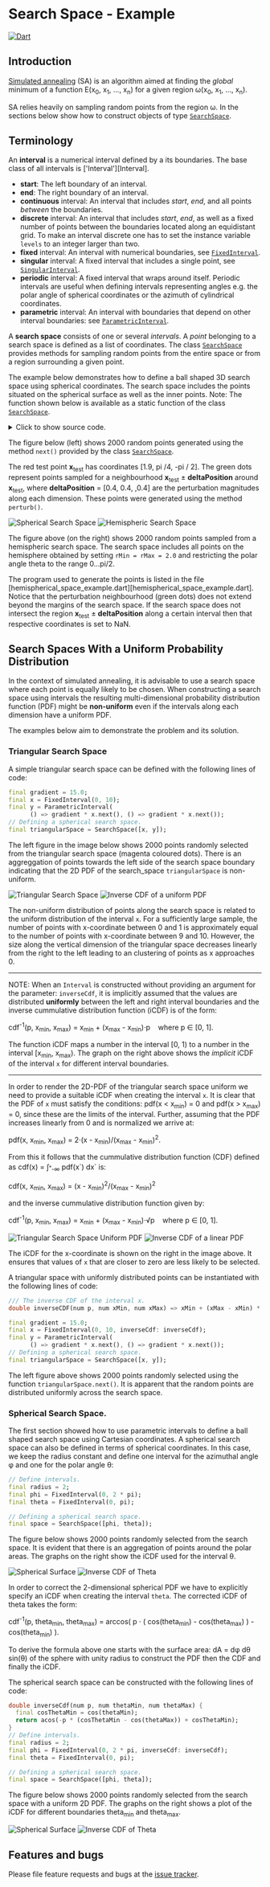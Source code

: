 #  Search Space - Example
[![Dart](https://github.com/simphotonics/simulated_annealing/actions/workflows/dart.yml/badge.svg)](https://github.com/simphotonics/simulated_annealing/actions/workflows/dart.yml)


## Introduction

[Simulated annealing][SA-Wiki] (SA) is an algorithm aimed at finding
the *global* minimum
of a function E(x<sub>0</sub>,&nbsp;x<sub>1</sub>,&nbsp;...,&nbsp;x<sub>n</sub>)
for a given region &omega;(x<sub>0</sub>,&nbsp;x<sub>1</sub>,&nbsp;...,&nbsp;x<sub>n</sub>).

SA relies heavily on sampling random points from the region &omega;.
In the sections below show how to construct objects of type
[`SearchSpace`][SearchSpace].

## Terminology

An **interval** is a numerical interval defined by a its boundaries.
The base class of all intervals is ['Interval'][Interval].
- **start**: The left boundary of an interval.
- **end**: The right boundary of an interval.
- **continuous** interval: An interval that includes *start*, *end*, and
all points *between* the boundaries.
- **discrete** interval: An interval that includes *start*, *end*,
as well as a fixed number of points between the boundaries located along an
equidistant grid. To make an interval discrete one has to set the instance
variable `levels` to an integer larger than two.
- **fixed** interval: An interval with numerical boundaries,
see [`FixedInterval`][FixedInterval].
- **singular** interval: A fixed interval that includes a single point, see
[`SingularInterval`][SingularInterval].
- **periodic** interval: A fixed interval that wraps around itself. Periodic
intervals are useful when defining intervals representing angles
e.g. the polar angle of spherical
coordinates or the azimuth of cylindrical coordinates.
- **parametric** interval: An interval with boundaries that depend on other
interval boundaries: see [`ParametricInterval`][ParametricInterval].

A **search space** consists of one or several *intervals*. A *point* belonging
to a search space is defined as a list of coordinates.
The class [`SearchSpace`][SearchSpace] provides methods
for sampling random points from the entire space or
from a region surrounding a given point.

The example below demonstrates how to define a ball shaped 3D
search space using spherical coordinates. The search space includes the
points situated on the spherical surface as well as the inner points.
Note: The function shown below is available as a static function of
the class [`SearchSpace`][SearchSpace].

<details><summary> Click to show source code.</summary>

```Dart
import 'dart:math';

import 'package:simulated_annealing/simulated_annealing.dart';

SearchSpace sphere({
    num rMin = 0,
    num rMax = 1,
    num thetaMin = 0,
    num thetaMax = pi,
    num phiMin = 0,
    num phiMax = 2 * pi,
}) {
  // Define intervals.
  final r = FixedInterval(rMin, rMax, name: 'radius <r>');
  final theta = FixedInterval(
    thetaMin,
    thetaMax,
    inverseCdf: InverseCdfs.polarAngle,
    name: 'polar angle <theta>',
  );
  final phi = (phiMin == phiMax)
      ? SingularInterval(phiMin, name: 'azimuth <phi>')
      : PeriodicInterval(phiMin, phiMax, name: 'azimuth <phi>');
  // Defining a spherical search space.
  return SearchSpace.fixed([r, theta, phi],name: 'sphere');
}

```
</details>

The figure below (left) shows 2000 random points generated using the
method `next()` provided by the class [`SearchSpace`][SearchSpace].

The red test point **x**<sub>test</sub> has coordinates \[1.9, pi /4, -pi / 2\].
The green dots represent points sampled for a
neighbourhood **x**<sub>test</sub> &pm; **deltaPosition** around **x**<sub>test</sub>,
where **deltaPosition**&nbsp;=&nbsp;\[0.4, 0.4, ,0.4\]
are the perturbation magnitudes along each dimension.
These points were generated using the method `perturb()`.

![Spherical Search Space](https://raw.githubusercontent.com/simphotonics/simulated_annealing/main/images/spherical_space.png)
![Hemispheric Search Space](https://raw.githubusercontent.com/simphotonics/simulated_annealing/main/images/hemispherical_space.png)

The figure above (on the right) shows 2000 random points sampled from a
hemispheric search space. The search space includes all points on the
hemisphere obtained by setting `rMin = rMax = 2.0` and restricting the
polar angle theta to the range 0...pi/2.

The program used to generate the points is listed in the file [hemispherical_space_example.dart][hemispherical_space_example.dart].
Notice that the perturbation neighbourhood (green dots) does not extend beyond
the margins of the search space.
If the search space does not intersect the region
**x**<sub>test</sub> &pm; **deltaPosition** along a certain interval then
that respective coordinates is set to NaN.



## Search Spaces With a Uniform Probability Distribution

In the context of simulated annealing, it is advisable to
use a search space where each point is equally likely to be chosen.
When constructing a search space using intervals
the resulting multi-dimensional probability distribution
function (PDF) might be **non-uniform** even if the
intervals along each dimension have a uniform PDF.

The examples below aim to demonstrate the problem and its solution.

### Triangular Search Space

A simple triangular search space can be defined with the following lines of code:
```Dart
final gradient = 15.0;
final x = FixedInterval(0, 10);
final y = ParametricInterval(
      () => gradient * x.next(), () => gradient * x.next());
// Defining a spherical search space.
final triangularSpace = SearchSpace([x, y]);
```
The left figure in the image below shows 2000 points randomly selected from the triangular search space (magenta coloured dots).
There is an aggreggation of points towards the left side of the search space boundary indicating that the 2D PDF of the search_space `triangularSpace` is non-uniform.

![Triangular Search Space](https://raw.githubusercontent.com/simphotonics/simulated_annealing/main/images/triangular_search_space.png)
![Inverse CDF of a uniform PDF](https://raw.githubusercontent.com/simphotonics/simulated_annealing/main/images/inverseCdfUniform.png)

The non-uniform distribution of points along the search space is related to the
uniform distribution of the interval `x`. For a sufficiently large sample, the number of points with x-coordinate between 0 and 1 is approximately equal to the number of points with x-coordinate between 9 and 10.
However, the size along the vertical dimension of the triangular space decreases linearly from the right to
the left leading to an clustering of points as x approaches 0.

---

NOTE: When an `Interval` is constructed without providing an argument for the parameter: `inverseCdf`, it is implicitly assumed that the values are distributed **uniformly** between the left and right
interval boundaries and the inverse cummulative distribution function (iCDF) is of the form:

cdf<sup>-1</sup>(p,&nbsp;x<sub>min</sub>,&nbsp;x<sub>max</sub>) = x<sub>min</sub> + (x<sub>max</sub> - x<sub>min</sub>)&middot;p &nbsp;&nbsp;&nbsp;where p &in; \[0, 1\].

The function iCDF maps a number in the interval \[0, 1\) to a number in the interval \[x<sub>min</sub>, x<sub>max</sub>\).
The graph on the right above shows the *implicit* iCDF of the interval `x` for different interval
boundaries.

---


In order to render the 2D-PDF of the triangular search space uniform we need to provide a suitable iCDF when creating the interval `x`.
It is clear that the PDF of `x` must satisfy the conditions: pdf(x < x<sub>min</sub>) = 0 and  pdf(x > x<sub>max</sub>) = 0, since these are the limits of the interval.
Further, assuming that the PDF increases linearly from 0 and is normalized we arrive at:

pdf(x, x<sub>min</sub>, x<sub>max</sub>) = 2&middot;(x - x<sub>min</sub>)/(x<sub>max</sub> - x<sub>min</sub>)<sup>2</sup>.

From this it follows that the cummulative distribution function (CDF) defined as cdf(x) = &int;<sup>&#8339;</sup><sub>-&infin;</sub> pdf(x&grave;) dx&grave; is:

cdf(x, x<sub>min</sub>, x<sub>max</sub>)&nbsp;=&nbsp;(x&nbsp;-&nbsp;x<sub>min</sub>)<sup>2</sup>/(x<sub>max</sub> - x<sub>min</sub>)<sup>2</sup>

and the inverse cummulative distribution function given by:

cdf<sup>-1</sup>(p, x<sub>min</sub>, x<sub>max</sub>) = x<sub>min</sub> + (x<sub>max</sub> - x<sub>min</sub>)&middot;&Sqrt;p &nbsp;&nbsp;&nbsp;where p &in; \[0, 1\].

![Triangular Search Space Uniform PDF](https://raw.githubusercontent.com/simphotonics/simulated_annealing/main/images/triangular_search_space_uniform.png)
![Inverse CDF of a linear PDF](https://raw.githubusercontent.com/simphotonics/simulated_annealing/main/images/inverseCdfLinear.png)

The iCDF for the x-coordinate is shown on the right in the image above. It ensures that values of `x` that are
closer to zero are less likely to be selected.

A triangular space with uniformly distributed points can be instantiated with the following lines of code:
```Dart
/// The inverse CDF of the interval x.
double inverseCDF(num p, num xMin, num xMax) => xMin + (xMax - xMin) * sqrt(p);

final gradient = 15.0;
final x = FixedInterval(0, 10, inverseCdf: inverseCdf);
final y = ParametricInterval(
      () => gradient * x.next(), () => gradient * x.next());
// Defining a spherical search space.
final triangularSpace = SearchSpace([x, y]);
```
The left figure above shows 2000 points randomly selected using the function `triangularSpace.next()`.
It is apparent that the random points are distributed uniformly across the search space.



###  Spherical Search Space.

The first section showed how to use parametric intervals to define a ball shaped search space using
Cartesian coordinates. A spherical search space can also be defined in terms of
spherical coordinates. In this case, we keep the radius constant and define one interval
for the azimuthal angle &phi; and one for the polar angle &theta;:
```Dart
// Define intervals.
final radius = 2;
final phi = FixedInterval(0, 2 * pi);
final theta = FixedInterval(0, pi);

// Defining a spherical search space.
final space = SearchSpace([phi, theta]);
```
The figure below shows 2000 points randomly selected from the search space.
It is evident that there is an aggregation of points around the polar areas.
The graphs on the
right show the iCDF used for the interval &theta;.


![Spherical Surface](https://raw.githubusercontent.com/simphotonics/simulated_annealing/main/images/spherical_space_surface.png)
![Inverse CDF of Theta](https://raw.githubusercontent.com/simphotonics/simulated_annealing/main/images/inverseCdfThetaUniform.png)


In order to correct the 2-dimensional spherical PDF we have to explicitly specify an iCDF when creating the interval `theta`. The corrected iCDF of theta takes the form:

cdf<sup>-1</sup>(p, theta<sub>min</sub>, theta<sub>max</sub>) = arccos( p &middot; ( cos(theta<sub>min</sub>) - cos(theta<sub>max</sub>) ) - cos(theta<sub>min</sub>) ).

To derive the formula above one starts with the surface area:
 dA = d&phi; d&theta; sin(&theta;) of the sphere with unity radius to
construct the PDF then the CDF and finally the iCDF.

The spherical search space can be constructed with the following lines of code:
```Dart
double inverseCdf(num p, num thetaMin, num thetaMax) {
  final cosThetaMin = cos(thetaMin);
  return acos(-p * (cosThetaMin - cos(thetaMax)) + cosThetaMin);
}
// Define intervals.
final radius = 2;
final phi = FixedInterval(0, 2 * pi, inverseCdf: inverseCdf);
final theta = FixedInterval(0, pi);

// Defining a spherical search space.
final space = SearchSpace([phi, theta]);
```

 The figure below shows 2000 points randomly selected from the search space with a uniform 2D PDF.
 The graphs on the right shows a plot of the iCDF for different boundaries theta<sub>min</sub>
 and theta<sub>max</sub>.

 ![Spherical Surface](https://raw.githubusercontent.com/simphotonics/simulated_annealing/main/images/spherical_space_surface_uniform.png)
![Inverse CDF of Theta](https://raw.githubusercontent.com/simphotonics/simulated_annealing/main/images/inverseCdfTheta.png)


## Features and bugs
Please file feature requests and bugs at the [issue tracker].

[issue tracker]: https://github.com/simphotonics/simulated_annealing/issues

[SearchSpace]: https://pub.dev/documentation/simulated_annealing/latest/simulated_annealing/SearchSpace-class.html

[FixedInterval]: https://pub.dev/documentation/simulated_annealing/latest/simulated_annealing/FixedInterval-class.html

[SingularInterval]: https://pub.dev/documentation/simulated_annealing/latest/simulated_annealing/SingularInterval-class.html


[ParametricInterval]: https://pub.dev/documentation/simulated_annealing/latest/simulated_annealing/ParametricInterval-class.html

[hemispherical_search_space_example.dart]: bin/hemispherical_search_space_example.dart

[SA-Wiki]: https://en.wikipedia.org/wiki/Simulated_annealing